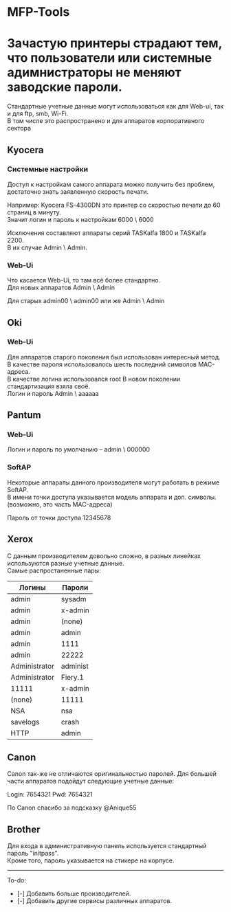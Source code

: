 # MFP-Tools
# Зачастую принтеры страдают тем, что пользователи или системные адимнистраторы не меняют заводские пароли.

Стандартные учетные данные могут использоваться как для Web-ui, так и для ftp, smb, Wi-Fi.  
В том числе это распространено и для аппаратов корпоративного сектора

## Kyocera
### Системные настройки
Доступ к настройкам самого аппарата можно получить без проблем,
достаточно знать заявленную скорость печати.

Например: Kyocera FS-4300DN это принтер со скоростью печати до 60 страниц в минуту.  
Значит логин и пароль к настройкам 6000 \ 6000

Исключения составляют аппараты серий TASKalfa 1800 и TASKalfa 2200.  
В их случае	Admin \ Admin.

### Web-Ui
Что касается Web-Ui, то там всё более стандартно.  
Для новых аппаратов Admin \ Admin

Для старых admin00 \ admin00 или же Admin \ Admin

## Oki
### Web-Ui
Для аппаратов старого поколения был использован интересный метод.
В качестве пароля использовалось шесть последний символов MAC-адреса.  
В качестве логина использовался root
В новом поколении стандартизация взяла своё.  
Логин и пароль Admin \ aaaaaa

## Pantum
### Web-Ui
Логин и пароль по умолчанию – admin \ 000000

### SoftAP
Некоторые аппараты данного производителя могут работать в режиме SoftAP.  
В имени точки доступа указывается модель аппарата и доп. символы. (возможно, это часть MAC-адреса)  

Пароль от точки доступа 12345678

## Xerox
C данным производителем довольно сложно, в разных линейках используются разные учетные данные.  
Самые распростаненные пары:


| Логины        | Пароли   |
|---------------|----------|
| admin         | sysadm   |
| admin         | x-admin  |
| admin         | (none)   |
| admin         | admin    |
| admin         | 1111     |
| admin         | 22222    |
| Administrator | administ |
| Administrator | Fiery.1  |
| 11111         | x-admin  |
| (none)        | 11111    |
| NSA           | nsa      |
| savelogs      | crash    |
| HTTP          | admin    |


## Canon
Canon так-же не отличаются оригинальностью паролей. Для большей части аппаратов подойдут следующие учетные данные:  

Login: 7654321
Pwd:   7654321

По Canon спасибо за подсказку @Anique55


## Brother
Для входа в административную панель используется стандартный пароль "initpass".   
Кроме того, пароль указывается на стикере на корпусе.

___  
To-do:
- [-] Добавить больше производителей.
- [-] Добавить другие сервисы различных аппаратов.
